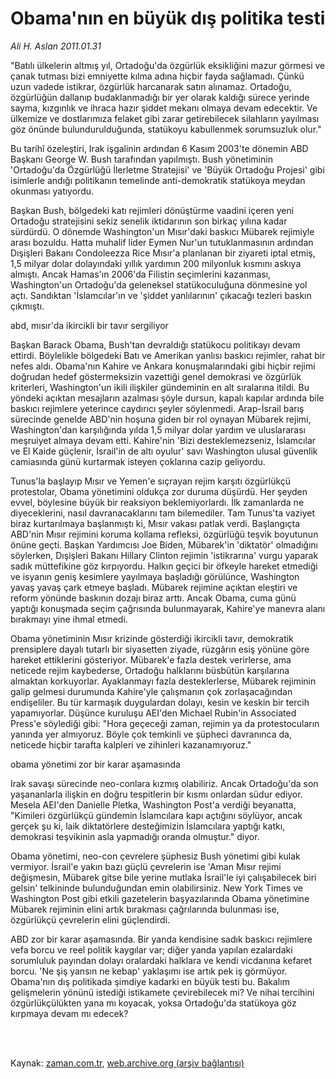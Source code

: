 # Obama'nın en büyük dış politika testi

*Ali H. Aslan 2011.01.31*

<td class="columnist-detail">
<p>"Batılı ülkelerin altmış yıl, Ortadoğu'da özgürlük eksikliğini mazur görmesi ve çanak tutması bizi emniyette kılma adına hiçbir fayda sağlamadı. Çünkü uzun vadede istikrar, özgürlük harcanarak satın alınamaz. Ortadoğu, özgürlüğün dallanıp budaklanmadığı bir yer olarak kaldığı sürece yerinde sayma, kızgınlık ve ihraca hazır şiddet mekanı olmaya devam edecektir. Ve ülkemize ve dostlarımıza felaket gibi zarar getirebilecek silahların yayılması göz önünde bulundurulduğunda, statükoyu kabullenmek sorumsuzluk olur."</p>
<p>
<div id="haberMetinDiv">
<p>Bu tarihî özeleştiri, Irak işgalinin ardından 6 Kasım 2003'te dönemin ABD Başkanı George W. Bush tarafından yapılmıştı. Bush yönetiminin 'Ortadoğu'da Özgürlüğü İlerletme Stratejisi' ve 'Büyük Ortadoğu Projesi' gibi isimlerle andığı politikanın temelinde anti-demokratik statükoya meydan okunması yatıyordu.
<p>Başkan Bush, bölgedeki katı rejimleri dönüştürme vaadini içeren yeni Ortadoğu stratejisini sekiz senelik iktidarının son birkaç yılına kadar sürdürdü. O dönemde Washington'un Mısır'daki baskıcı Mübarek rejimiyle arası bozuldu. Hatta muhalif lider Eymen Nur'un tutuklanmasının ardından Dışişleri Bakanı Condoleezza Rice Mısır'a planlanan bir ziyareti iptal etmiş, 1,5 milyar dolar dolayındaki yıllık yardımın 200 milyonluk kısmını askıya almıştı. Ancak Hamas'ın 2006'da Filistin seçimlerini kazanması, Washington'un Ortadoğu'da geleneksel statükoculuğuna dönmesine yol açtı. Sandıktan 'İslamcılar'ın ve 'şiddet yanlılarının' çıkacağı tezleri baskın çıkmıştı.
<p>abd, mısır'da ikircikli bir tavır sergiliyor
<p>Başkan Barack Obama, Bush'tan devraldığı statükocu politikayı devam ettirdi. Böylelikle bölgedeki Batı ve Amerikan yanlısı baskıcı rejimler, rahat bir nefes aldı. Obama'nın Kahire ve Ankara konuşmalarındaki gibi hiçbir rejimi doğrudan hedef göstermeksizin vazettiği genel demokrasi ve özgürlük kriterleri, Washington'un ikili ilişkiler gündeminin en alt sıralarına itildi. Bu yöndeki açıktan mesajların azalması şöyle dursun, kapalı kapılar ardında bile baskıcı rejimlere yeterince caydırıcı şeyler söylenmedi. Arap-İsrail barış sürecinde genelde ABD'nin hoşuna giden bir rol oynayan Mübarek rejimi, Washington'dan karşılığında yılda 1,5 milyar dolar yardım ve uluslararası meşruiyet almaya devam etti. Kahire'nin 'Bizi desteklemezseniz, İslamcılar ve El Kaide güçlenir, İsrail'in de altı oyulur' savı Washington ulusal güvenlik camiasında günü kurtarmak isteyen çoklarına cazip geliyordu. 
<p>Tunus'la başlayıp Mısır ve Yemen'e sıçrayan rejim karşıtı özgürlükçü protestolar, Obama yönetimini oldukça zor duruma düşürdü. Her şeyden evvel, böylesine büyük bir reaksiyon beklemiyorlardı. İlk zamanlarda ne diyeceklerini, nasıl davranacaklarını tam bilemediler. Tam Tunus'ta vaziyet biraz kurtarılmaya başlanmıştı ki, Mısır vakası patlak verdi. Başlangıçta ABD'nin Mısır rejimini koruma kollama refleksi, özgürlüğü teşvik boyutunun önüne geçti. Başkan Yardımcısı Joe Biden, Mübarek'in 'diktatör' olmadığını söylerken, Dışişleri Bakanı Hillary Clinton rejimin 'istikrarına' vurgu yaparak sadık müttefikine göz kırpıyordu. Halkın geçici bir öfkeyle hareket etmediği ve isyanın geniş kesimlere yayılmaya başladığı görülünce, Washington yavaş yavaş çark etmeye başladı. Mübarek rejimine açıktan eleştiri ve reform yönünde baskının dozajı biraz arttı. Ancak Obama, cuma günü yaptığı konuşmada seçim çağrısında bulunmayarak, Kahire'ye manevra alanı bırakmayı yine ihmal etmedi.
<p>Obama yönetiminin Mısır krizinde gösterdiği ikircikli tavır, demokratik prensiplere dayalı tutarlı bir siyasetten ziyade, rüzgârın esiş yönüne göre hareket ettiklerini gösteriyor. Mübarek'e fazla destek verirlerse, ama neticede rejim kaybederse, Ortadoğu halklarını büsbütün karşılarına almaktan korkuyorlar. Ayaklanmayı fazla desteklerlerse, Mübarek rejiminin galip gelmesi durumunda Kahire'yle çalışmanın çok zorlaşacağından endişeliler. Bu tür karmaşık duygulardan dolayı, kesin ve keskin bir tercih yapamıyorlar. Düşünce kuruluşu AEI'den Michael Rubin'in Associated Press'e söylediği gibi: "Hora geçeceği zaman, rejimin ya da protestocuların yanında yer almıyoruz. Böyle çok temkinli ve şüpheci davranınca da, neticede hiçbir tarafta kalpleri ve zihinleri kazanamıyoruz."
<p>obama yönetimi zor bir karar aşamasında
<p>Irak savaşı sürecinde neo-conlara kızmış olabiliriz. Ancak Ortadoğu'da son yaşananlarla ilişkin en doğru tespitlerin bir kısmı onlardan südur ediyor. Mesela AEI'den Danielle Pletka, Washington Post'a verdiği beyanatta, "Kimileri özgürlükçü gündemin İslamcılara kapı açtığını söylüyor, ancak gerçek şu ki, laik diktatörlere desteğimizin İslamcılara yaptığı katkı, demokrasi teşvikinin asla yapmadığı oranda olmuştur." diyor.
<p>Obama yönetimi, neo-con çevrelere şüphesiz Bush yönetimi gibi kulak vermiyor. İsrail'e yakın bazı güçlü çevrelerin ise 'Aman Mısır rejimi değişmesin, Mübarek gitse bile yerine mutlaka İsrail'le iyi çalışabilecek biri gelsin' telkininde bulunduğundan emin olabilirsiniz. New York Times ve Washington Post gibi etkili gazetelerin başyazılarında Obama yönetimine Mübarek rejiminin elini artık bırakması çağrılarında bulunması ise, özgürlükçü çevrelerin elini güçlendirdi.
<p>ABD zor bir karar aşamasında. Bir yanda kendisine sadık baskıcı rejimlere vefa borcu ve reel politik kaygılar var; diğer yanda yapılan ezalardaki sorumluluk payından dolayı oralardaki halklara ve kendi vicdanına kefaret borcu. 'Ne şiş yansın ne kebap' yaklaşımı ise artık pek iş görmüyor. Obama'nın dış politikada şimdiye kadarki en büyük testi bu. Bakalım gelişmelerin yönünü istediği istikamete çevirebilecek mi? Ve nihai tercihini özgürlükçülükten yana mı koyacak, yoksa Ortadoğu'da statükoya göz kırpmaya devam mı edecek?</p></p></p></p></p></p></p></p></p></p></div>
</p>


<p><br>
		 </br></p></td>

Kaynak: [zaman.com.tr](http://zaman.com.tr/yazar.do?yazino=1086786), [web.archive.org (arşiv bağlantısı)](http://web.archive.org/web/20110408131407/http://www.zaman.com.tr:80/yazar.do?yazino=1086786)
